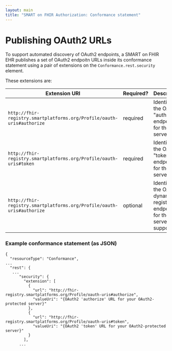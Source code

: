```yaml
---
layout: main
title: "SMART on FHIR Authorization: Conformance statement"
---
```


# Publishing OAuth2 URLs

To support automated discovery of OAuth2 endpoints, a SMART on FHIR EHR publishes a set of OAuth2 endpoitn URLs inside its conformance statement using a pair of extensions on the `Conformance.rest.security` element.

These extensions are:

<table class="table">
  <thead>
    <th>Extension URI</th>
    <th>Required?</th>
    <th>Description</th>
  </thead>
  <tbody>
    <tr>
      <td><code>http://fhir-registry.smartplatforms.org/Profile/oauth-uris#authorize</code></td>
      <td><span class="label label-success">required</span></td>
      <td>
Identifies the OAuth2 "authorize" endpoint for the server.
      </td>
    </tr>
    <tr>
      <td><code>http://fhir-registry.smartplatforms.org/Profile/oauth-uris#token</code></td>
      <td><span class="label label-success">required</span></td>
      <td>
Identifies the OAuth2 "token" endpoint for the server.
      </td>
    </tr>
    <tr>
      <td><code>http://fhir-registry.smartplatforms.org/Profile/oauth-uris#authorize</code></td>
      <td><span class="label label-default">optional</span></td>
      <td>
Identifies the OAuth2 dynamic registration endpoint for the server, if supported.
      </td>
    </tr>
  </tbody>
</table>


### Example conformance statement (as JSON)

```
{
  "resourceType": "Conformance", 
...
  "rest": {
   ...
      "security": {
        "extension": [
          {
            "url": "http://fhir-registry.smartplatforms.org/Profile/oauth-uris#authorize",
            "valueUri": "{OAuth2 'authorize' URL for your OAuth2-protected server}"
          },
          {
            "url": "http://fhir-registry.smartplatforms.org/Profile/oauth-uris#token",
            "valueUri": "{OAuth2 'token' URL for your OAuth2-protected server}"
          }
        ],
      ...
```

